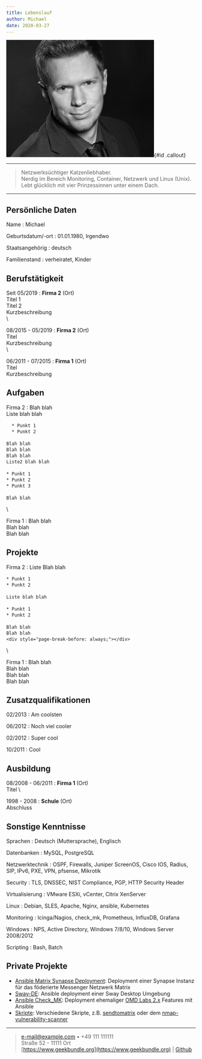 ```yaml
---
title: Lebenslauf
author: Michael
date: 2020-03-27
---
```


![](media/image1.jpeg "Avatar"){#id .callout}

---

> Netzwerksüchtiger Katzenliebhaber.  
> Nerdig im Bereich Monitoring, Container, Netzwerk und Linux (Unix).  
> Lebt glücklich mit vier Prinzessinnen unter einem Dach.

---

## Persönliche Daten

Name
: Michael

Geburtsdatum/-ort
: 01.01.1980, Irgendwo

Staatsangehörig
: deutsch

Familienstand
: verheiratet, Kinder

## Berufstätigkeit

Seit 05/2019
: **Firma 2** (Ort)  
  Titel 1  
  Titel 2  
  Kurzbeschreibung  
\

08/2015 - 05/2019
: **Firma 2** (Ort)  
  Titel  
  Kurzbeschreibung  
\

06/2011 - 07/2015
: **Firma 1** (Ort)  
  Titel  
  Kurzbeschreibung

## Aufgaben

Firma 2
:   Blah blah  
    Liste blah blah

      * Punkt 1
      * Punkt 2

    Blah blah  
    Blah blah  
    Blah blah  
    Liste2 blah blah

    * Punkt 1
    * Punkt 2
    * Punkt 3

    Blah blah  
\

Firma 1
:  Blah blah  
   Blah blah  
   Blah blah  

## Projekte

Firma 2
:   Liste Blah blah

    * Punkt 1
    * Punkt 2

    Liste blah blah

    * Punkt 1
    * Punkt 2

    Blah blah  
    Blah blah  
    <div style="page-break-before: always;"></div>
\

Firma 1
:  Blah blah  
   Blah blah  
   Blah blah  
   Blah blah  

## Zusatzqualifikationen

02/2013
: Am coolsten

06/2012
: Noch viel cooler

02/2012
: Super cool

10/2011
: Cool

## Ausbildung

08/2008 - 06/2011
: **Firma 1** (Ort)  
  Titel
\

1998 - 2008
: **Schule** (Ort)  
  Abschluss

## Sonstige Kenntnisse

Sprachen
: Deutsch (Muttersprache), Englisch

Datenbanken
: MySQL, PostgreSQL

Netzwerktechnik
: OSPF, Firewalls, Juniper ScreenOS, Cisco IOS, Radius, SIP, IPv6, PXE, VPN, pfsense, Mikrotik

Security
: TLS, DNSSEC, NIST Compliance, PGP, HTTP Security Header

Virtualisierung
: VMware ESXi, vCenter, Citrix XenServer

Linux
: Debian, SLES, Apache, Nginx, ansible, Kubernetes

Monitoring
: Icinga/Nagios, check_mk, Prometheus, InfluxDB, Grafana

Windows
: NPS, Active Directory, Windows 7/8/10, Windows Server 2008/2012

Scripting
: Bash, Batch

## Private Projekte

* [Ansible Matrix Synapse Deployment](https://github.com/Madic-/matrix-synapse-auto-deploy): Deployment einer Synapse Instanz für das föderierte Messenger Netzwerk Matrix
* [Sway-DE](https://github.com/Madic-/Sway-DE): Ansible deployment einer Sway Desktop Umgebung
* [Ansible Check_MK](https://github.com/Madic-/ansible-check_mk): Deployment ehemaliger [OMD Labs 2.x](https://labs.consol.de/omd/) Features mit Ansible
* [Skripte](https://github.com/Madic-/Scripts): Verschiedene Skripte, z.B. [sendtomatrix](https://github.com/Madic-/Scripts/tree/master/Linux/sendtomatrix) oder dem [nmap-vulnerability-scanner](https://github.com/Madic-/Scripts/tree/master/Linux/nmap-vulnerability-scanner)

---

> <e-mail@example.com> • +49 111 111111  
> Straße 52 - 11111 Ort  
> [https://www.geekbundle.org](https://www.geekbundle.org) | [Github](https://github.com/Madic-?tab=repositories)
